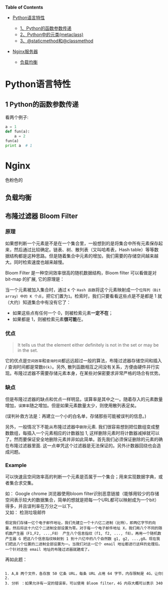 <!-- markdown-toc start - Don't edit this section. Run M-x markdown-toc-generate-toc again -->
**Table of Contents**

* [Python语言特性](#python语言特性)
     * [1、Python的函数参数传递](#1-python的函数参数传递)
     * [2、Python中的元类(metaclass)](#2-python中的元类metaclass)
     * [3、@staticmethod和@classmethod](#3-staticmethod和classmethod)
     
     
* [Nginx服务器](#Nginx)
     * [负载均衡](#负载均衡)
     
<!-- markdown-toc end -->
      
# Python语言特性

## 1 Python的函数参数传递

看两个例子:

```python
a = 1
def fun(a):
    a = 2
fun(a)
print a  # 1
```
# Nginx
色粉色的
## 负载均衡





<h2 id="articleHeader2"><a name="t3"></a>布隆过滤器 Bloom Filter</h2>
<h3 id="articleHeader3"><a name="t4"></a>原理</h3>
<p>如果想判断一个元素是不是在一个集合里，一般想到的是将集合中所有元素保存起来，然后通过比较确定。链表、树、散列表（又叫哈希表，Hash table）等等数据结构都是这种思路。但是随着集合中元素的增加，我们需要的存储空间越来越大。同时检索速度也越来越慢。</p>
<p>Bloom Filter 是一种空间效率很高的随机数据结构，Bloom filter 可以看做是对 bit-map 的扩展, 它的原理是：</p>
<p>当一个元素被加入集合时，通过 <code>K</code> 个 <code>Hash 函数</code>将这个元素映射成一个<code>位阵列（Bit array）中的 K 个点</code>，把它们置为<code>1</code>。检索时，我们只要看看这些点是不是都是 1 就（大约）知道集合中有没有它了：</p>
<ul><li>如果这些点有任何一个 0，则被检索元素<strong>一定不在</strong>；</li><li>如果都是 1，则被检索元素<strong>很可能</strong>在。</li></ul><h3 id="articleHeader4"><a name="t5"></a>优点</h3>
<blockquote>
<p>It tells us that the element either definitely is not in the set or may be in the set.</p>
</blockquote>
<p>它的优点是<code>空间效率</code>和<code>查询时间</code>都远远超过一般的算法，布隆过滤器存储空间和插入 / 查询时间都是常数<code>O(k)</code>。另外, 散列函数相互之间没有关系，方便由硬件并行实现。布隆过滤器不需要存储元素本身，在某些对保密要求非常严格的场合有优势。</p>
<h3 id="articleHeader5"><a name="t6"></a>缺点</h3>
<p>但是布隆过滤器的缺点和优点一样明显。误算率是其中之一。随着存入的元素数量增加，<code>误算率</code>随之增加。但是如果元素数量太少，则使用散列表足矣。</p>
<p>(误判补救方法是：再建立一个小的白名单，存储那些可能被误判的信息。)</p>
<p>另外，一般情况下不能从布隆过滤器中<code>删除</code>元素. 我们很容易想到把位数组变成整数数组，每插入一个元素相应的计数器加 1, 这样删除元素时将计数器减掉就可以了。然而要保证安全地删除元素并非如此简单。首先我们必须保证删除的元素的确在布隆过滤器里面. 这一点单凭这个过滤器是无法保证的。另外计数器回绕也会造成问题。</p>
<h3 id="articleHeader6"><a name="t7"></a>Example</h3>
<p>可以快速且空间效率高的判断一个元素是否属于一个集合；用来实现数据字典，或者集合求交集。</p>
<p>如： Google chrome 浏览器使用bloom filter识别恶意链接（能够用较少的存储空间表示较大的数据集合，简单的想就是把每一个URL都可以映射成为一个bit）<br>
得多，并且误判率在万分之一以下。<br>
又如： 检测垃圾邮件</p>
<div class="widget-codetool">
<div class="widget-codetool--inner"><span title="" class="selectCode code-tool"></span><span title="" class="copyCode code-tool"></span><span title="" class="saveToNote code-tool"></span></div>
</div>
<pre class="hljs" name="code" onclick="hljs.copyCode(event)"><code class="hljs">假定我们存储一亿个电子邮件地址，我们先建立一个十六亿二进制（比特），即两亿字节的向量，然后将这十六亿个二进制全部设置为零。对于每一个电子邮件地址 X，我们用八个不同的随机数产生器（F1,F2, ...,F8） 产生八个信息指纹（f1, f2, ..., f8）。再用一个随机数产生器 G 把这八个信息指纹映射到 1 到十六亿中的八个自然数 g1, g2, ...,g8。现在我们把这八个位置的二进制全部设置为一。当我们对这一亿个 email 地址都进行这样的处理后。一个针对这些 email 地址的布隆过滤器就建成了。
</code><div class="hljs-button" data-title="复制"></div></pre>
<p>再如此题：</p>
<div class="widget-codetool" style="display:block;">
<div class="widget-codetool--inner"><span title="" class="selectCode code-tool"></span><span title="" class="copyCode code-tool"></span><span title="" class="saveToNote code-tool"></span></div>
</div>
<pre class="hljs" name="code" onclick="hljs.copyCode(event)"><code class="hljs vbscript"><ol class="hljs-ln" style="width:2057px"><li><div class="hljs-ln-numbers"><div class="hljs-ln-line hljs-ln-n" data-line-number="1"></div></div><div class="hljs-ln-code"><div class="hljs-ln-line">A,B 两个文件，各存放 <span class="hljs-number">50</span> 亿条 URL，每条 URL 占用 <span class="hljs-number">64</span> 字节，内存限制是 <span class="hljs-number">4</span>G，让你找出 A,B 文件共同的 URL。如果是三个乃至 n 个文件呢？</div></div></li><li><div class="hljs-ln-numbers"><div class="hljs-ln-line hljs-ln-n" data-line-number="2"></div></div><div class="hljs-ln-code"><div class="hljs-ln-line"> </div></div></li><li><div class="hljs-ln-numbers"><div class="hljs-ln-line hljs-ln-n" data-line-number="3"></div></div><div class="hljs-ln-code"><div class="hljs-ln-line">分析 ：如果允许有一定的错误率，可以使用 Bloom <span class="hljs-built_in">filter</span>，<span class="hljs-number">4</span>G 内存大概可以表示 <span class="hljs-number">340</span> 亿 bit。将其中一个文件中的 url 使用 Bloom <span class="hljs-built_in">filter</span> 映射为这 <span class="hljs-number">340</span> 亿 bit，然后挨个读取另外一个文件的 url，检查是否与 Bloom <span class="hljs-built_in">filter</span>，如果是，那么该 url 应该是共同的 url（注意会有一定的错误率）。”</div></div></li></ol></code><div class="hljs-button" data-title="复制"></div></pre>
            </div>
